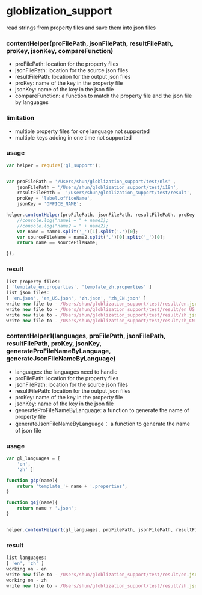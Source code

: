 # globlization_support

read strings from property files and save them into json files

### contentHelper(proFilePath, jsonFilePath, resultFilePath, proKey, jsonKey, compareFunction)
+ proFilePath: location for the property  files
+ jsonFilePath: location for the source json files
+ resultFilePath: location for the output json files
+ proKey:  name of the key in the property file
+ jsonKey: name of the key in the json file
+ compareFunction: a function to match the property file and the json file by languages



### limitation
+ multiple property files for one language not supported
+ multiple keys adding in one time not supported

### usage

```javascript
var helper = require('gl_support');


var proFilePath = '/Users/shun/globlization_support/test/nls' ,
    jsonFilePath = '/Users/shun/globlization_support/test/i18n',
    resultFilePath =  '/Users/shun/globlization_support/test/result',
    proKey = 'label.officeName',
    jsonKey = 'OFFICE_NAME';

helper.contentHelper(proFilePath, jsonFilePath, resultFilePath, proKey, jsonKey,function(name1, name2){
    //console.log("name1 = " + name1);
    //console.log("name2 = " + name2);
    var name = name1.split('_')[1].split('.')[0];
    var sourceFileName = name2.split('.')[0].split('_')[0];
    return name == sourceFileName;

});
```
### result

```javascript
list property files: 
[ 'template_en.properties', 'template_zh.properties' ]
list json files: 
[ 'en.json', 'en_US.json', 'zh.json', 'zh_CN.json' ]
write new file to - /Users/shun/globlization_support/test/result/en.json
write new file to - /Users/shun/globlization_support/test/result/en_US.json
write new file to - /Users/shun/globlization_support/test/result/zh.json
write new file to - /Users/shun/globlization_support/test/result/zh_CN.json
```


### contentHelper1(languages, proFilePath, jsonFilePath, resultFilePath, proKey, jsonKey, generateProFileNameByLanguage, generateJsonFileNameByLanguage)
        
+ languages: the languages need to handle
+ proFilePath: location for the property  files
+ jsonFilePath: location for the source json files
+ resultFilePath: location for the output json files
+ proKey:  name of the key in the property file
+ jsonKey: name of the key in the json file
+ generateProFileNameByLanguage: a function to generate the name of property file
+ generateJsonFileNameByLanguage： a function to generate the name of json file


### usage

```javascript
var gl_languages = [
    'en',
    'zh' ]

function g4p(name){
    return 'template_'+ name + '.properties';
}

function g4j(name){
    return name + '.json';
}


helper.contentHelper1(gl_languages, proFilePath, jsonFilePath, resultFilePath, proKey, jsonKey,g4p, g4j);
```

### result

```javascript
list languages: 
[ 'en', 'zh' ]
working on - en
write new file to - /Users/shun/globlization_support/test/result/en.json
working on - zh
write new file to - /Users/shun/globlization_support/test/result/zh.json
```